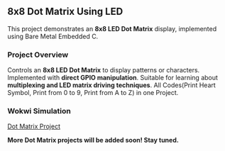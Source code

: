 ## **8x8 Dot Matrix Using LED** 

This project demonstrates an **8x8 LED Dot Matrix** display, implemented using Bare Metal Embedded C.

### **Project Overview**
Controls an **8x8 LED Dot Matrix** to display patterns or characters.
Implemented with **direct GPIO manipulation**.
Suitable for learning about **multiplexing and LED matrix driving techniques**.
All Codes(Print Heart Symbol, Print from 0 to 9, Print from A to Z) in one Project.

### **Wokwi Simulation**
[Dot Matrix Project](https://wokwi.com/projects/425320103659800577)


**More Dot Matrix projects will be added soon! Stay tuned.** 


